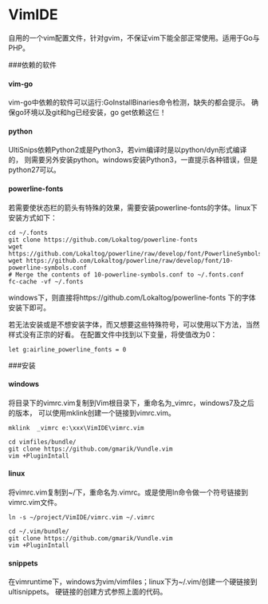 VimIDE
======

自用的一个vim配置文件，针对gvim，不保证vim下能全部正常使用。适用于Go与PHP。



###依赖的软件

#### vim-go
vim-go中依赖的软件可以运行:GoInstallBinaries命令检测，缺失的都会提示。
确保go环境以及git和hg已经安装，go get依赖这仨！

#### python
UltiSnips依赖Python2或是Python3，若vim编译时是以python/dyn形式编译的，
则需要另外安装python。windows安装Python3，一直提示各种错误，但是python27可以。

#### powerline-fonts
若需要使状态栏的箭头有特殊的效果，需要安装powerline-fonts的字体。linux下安装方式如下：
```shell
cd ~/.fonts
git clone https://github.com/Lokaltog/powerline-fonts
wget https://github.com/Lokaltog/powerline/raw/develop/font/PowerlineSymbols.otf
wget https://github.com/Lokaltog/powerline/raw/develop/font/10-powerline-symbols.conf
# Merge the contents of 10-powerline-symbols.conf to ~/.fonts.conf
fc-cache -vf ~/.fonts
```
windows下，则直接将https://github.com/Lokaltog/powerline-fonts 下的字体安装下即可。

若无法安装或是不想安装字体，而又想要这些特殊符号，可以使用以下方法，当然样式没有正宗的好看。
在配置文件中找到以下变量，将使值改为0：
```vim
let g:airline_powerline_fonts = 0
```

###安装


#### windows
将目录下的vimrc.vim复制到Vim根目录下，重命名为_vimrc，windows7及之后的版本，
可以使用mklink创建一个链接到vimrc.vim。
```shell
mklink  _vimrc e:\xxx\VimIDE\vimrc.vim

cd vimfiles/bundle/
git clone https://github.com/gmarik/Vundle.vim
vim +PluginIntall
```


#### linux
将vimrc.vim复制到~/下，重命名为.vimrc。或是使用ln命令做一个符号链接到vimrc.vim文件。
```shell
ln -s ~/project/VimIDE/vimrc.vim ~/.vimrc

cd ~/.vim/bundle/
git clone https://github.com/gmarik/Vundle.vim
vim +PluginIntall
```

#### snippets
在vimruntime下，windows为vim/vimfiles；linux下为~/.vim/创建一个硬链接到ultisnippets。
硬链接的创建方式参照上面的代码。

